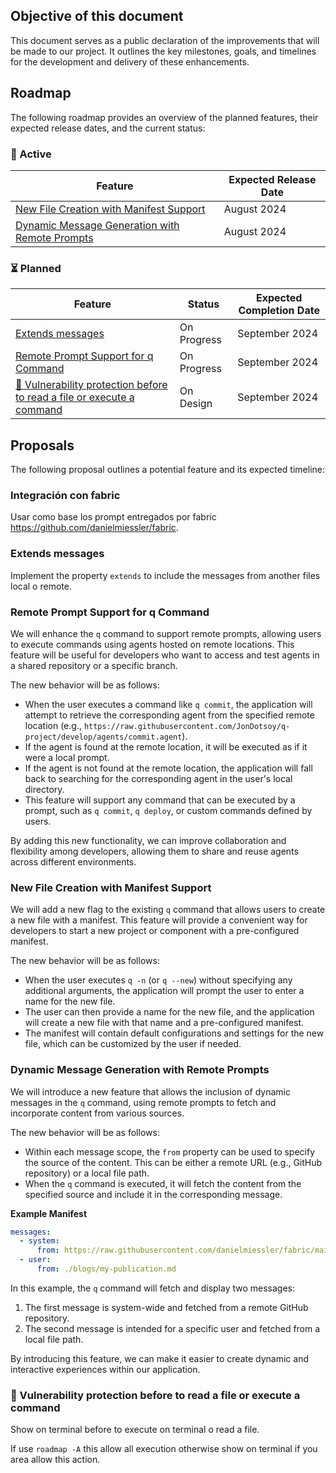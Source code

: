 ## Objective of this document

This document serves as a public declaration of the improvements that will be made to our project. It outlines the key milestones, goals, and timelines for the development and delivery of these enhancements.

## Roadmap

The following roadmap provides an overview of the planned features, their expected release dates, and the current status:

### 🚧 Active

<!--
| Feature | Expected Release Date |
| --- | --- |
| User Interface Updates | Q2 2023 |
| Improved Performance | Q3 2023 |
-->

| Feature | Expected Release Date |
| --- | --- |
| [New File Creation with Manifest Support](#new-file-creation-with-manifest-support) | August 2024 |
| [Dynamic Message Generation with Remote Prompts](#dynamic-message-generation-with-remote-prompts) | August 2024 |

### ⏳ Planned

<!--
| Feature | Status | Expected Completion Date |
| --- | --- | --- |
| Bug Fixing | In Progress | March 15, 2023 |
| New Features Development | In Progress | April 30, 2023 |
-->

| Feature | Status | Expected Completion Date |
| --- | --- | --- |
| [Extends messages](#extends-messages) | On Progress | September 2024 |
| [Remote Prompt Support for q Command](#remote-prompt-support-for-q-command) | On Progress | September 2024 |
| [🐞 Vulnerability protection before to read a file or execute a command](#-vulnerability-protection-before-to-read-a-file-or-execute-a-command) | On Design | September 2024 |

## Proposals

The following proposal outlines a potential feature and its expected timeline:

<!--
### Proposal: [Insert Proposal Title]

[Description]
-->

### Integración con fabric

Usar como base los prompt entregados por fabric https://github.com/danielmiessler/fabric.


### Extends messages

Implement the property `extends` to include the messages from another files local o remote.

### Remote Prompt Support for q Command

We will enhance the `q` command to support remote prompts, allowing users to execute commands using agents hosted on remote locations. This feature will be useful for developers who want to access and test agents in a shared repository or a specific branch.

The new behavior will be as follows:

* When the user executes a command like `q commit`, the application will attempt to retrieve the corresponding agent from the specified remote location (e.g., `https://raw.githubusercontent.com/JonDotsoy/q-project/develop/agents/commit.agent`).
* If the agent is found at the remote location, it will be executed as if it were a local prompt.
* If the agent is not found at the remote location, the application will fall back to searching for the corresponding agent in the user's local directory.
* This feature will support any command that can be executed by a prompt, such as `q commit`, `q deploy`, or custom commands defined by users.

By adding this new functionality, we can improve collaboration and flexibility among developers, allowing them to share and reuse agents across different environments.

### New File Creation with Manifest Support

We will add a new flag to the existing `q` command that allows users to create a new file with a manifest. This feature will provide a convenient way for developers to start a new project or component with a pre-configured manifest.

The new behavior will be as follows:

* When the user executes `q -n` (or `q --new`) without specifying any additional arguments, the application will prompt the user to enter a name for the new file.
* The user can then provide a name for the new file, and the application will create a new file with that name and a pre-configured manifest.
* The manifest will contain default configurations and settings for the new file, which can be customized by the user if needed.


### Dynamic Message Generation with Remote Prompts

We will introduce a new feature that allows the inclusion of dynamic messages in the `q` command, using remote prompts to fetch and incorporate content from various sources.

The new behavior will be as follows:

* Within each message scope, the `from` property can be used to specify the source of the content. This can be either a remote URL (e.g., GitHub repository) or a local file path.
* When the `q` command is executed, it will fetch the content from the specified source and include it in the corresponding message.

**Example Manifest**

```yaml
messages:
  - system:
      from: https://raw.githubusercontent.com/danielmiessler/fabric/main/patterns/create_tags/system.md
  - user:
      from: ./blogs/my-publication.md
```

In this example, the `q` command will fetch and display two messages:

1. The first message is system-wide and fetched from a remote GitHub repository.
2. The second message is intended for a specific user and fetched from a local file path.

By introducing this feature, we can make it easier to create dynamic and interactive experiences within our application.

### 🐞 Vulnerability protection before to read a file or execute a command

Show on terminal before to execute on terminal o read a file.

If use `roadmap -A` this allow all execution otherwise show on terminal if you area allow this action.
